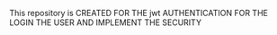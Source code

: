 This repository is CREATED FOR THE jwt AUTHENTICATION FOR THE LOGIN THE USER AND IMPLEMENT THE SECURITY 
